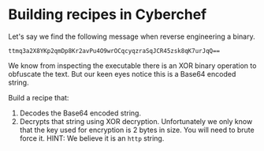 # Building recipes in Cyberchef

Let's say we find the following message when reverse engineering a binary.

```
ttmq3a2X8YKp2qmDp8Kr2avPu4O9wrOCqcyqzraSqJCR45zsk8qK7urJqQ==
```

We know from inspecting the executable there is an XOR binary operation to obfuscate the text. But our keen eyes notice this is a Base64 encoded string. 

Build a recipe that:
1. Decodes the Base64 encoded string.
2. Decrypts that string using XOR decryption. Unfortunately we only know that the key used for encryption is 2 bytes in size. You will need to brute force it. HINT: We believe it is an ```http``` string.
